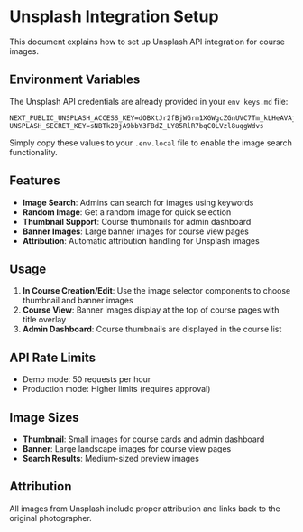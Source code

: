 # Unsplash Integration Setup

This document explains how to set up Unsplash API integration for course images.

## Environment Variables

The Unsplash API credentials are already provided in your `env keys.md` file:

```env
NEXT_PUBLIC_UNSPLASH_ACCESS_KEY=dOBXtJr2fBjWGrm1XGWgcZGnUVC7Tm_kLHeAVAjqQ6U
UNSPLASH_SECRET_KEY=sNBTk20jA9bbY3FBdZ_LY85RlR7bqC0LVzl8uqgWdvs
```

Simply copy these values to your `.env.local` file to enable the image search functionality.

## Features

- **Image Search**: Admins can search for images using keywords
- **Random Image**: Get a random image for quick selection
- **Thumbnail Support**: Course thumbnails for admin dashboard
- **Banner Images**: Large banner images for course view pages
- **Attribution**: Automatic attribution handling for Unsplash images

## Usage

1. **In Course Creation/Edit**: Use the image selector components to choose thumbnail and banner images
2. **Course View**: Banner images display at the top of course pages with title overlay
3. **Admin Dashboard**: Course thumbnails are displayed in the course list

## API Rate Limits

- Demo mode: 50 requests per hour
- Production mode: Higher limits (requires approval)

## Image Sizes

- **Thumbnail**: Small images for course cards and admin dashboard
- **Banner**: Large landscape images for course view pages
- **Search Results**: Medium-sized preview images

## Attribution

All images from Unsplash include proper attribution and links back to the original photographer.
